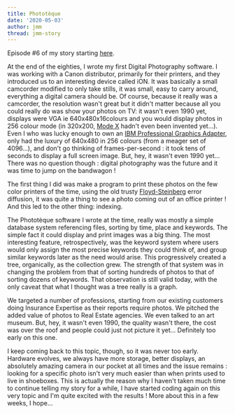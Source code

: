 ```yaml
---
title: Phototèque
date: '2020-05-03'
author: jmm
thread: jmm-story
---
```


Episode #6 of my story starting [here](/posts/20200304-my-first-paid-job).

At the end of the eighties, I wrote my first Digital Photography software. I was working with a Canon distributor, primarily for their printers, and they introduced us to an interesting device called iON. It was basically a small camcorder modified to only take stills, it was small, easy to carry around, everything a digital camera should be. Of course, because it really was a camcorder, the resolution wasn't great but it didn't matter because all you could really do was show your photos on TV: it wasn't even 1990 yet, displays were VGA ie 640x480x16colours and you would display photos in 256 colour mode (in 320x200, [Mode X](https://en.wikipedia.org/wiki/Mode_X) hadn't even been invented yet...). Even I who was lucky enough to own an [IBM Professional Graphics Adapter](https://en.wikipedia.org/wiki/Professional_Graphics_Controller), only had the luxury of 640x480 in 256 colours (from a meager set of 4096...), and don't go thinking of frames-per-second : it took tens of seconds to display a full screen image. But, hey, it wasn't even 1990 yet... There was no question though : digital photography was the future and it was time to jump on the bandwagon !

The first thing I did was make a program to print these photos on the few color printers of the time, using the old trusty [Floyd-Steinberg](https://en.wikipedia.org/wiki/Floyd%E2%80%93Steinberg_dithering) error diffusion, it was quite a thing to see a photo coming out of an office printer ! And this led to the other thing: indexing.

The Phototèque software I wrote at the time, really was mostly a simple database system referencing files, sorting by time, place and keywords. The simple fact it could display and print images was a big thing. The most interesting feature, retrospectively, was the keyword system where users would only assign the most precise keywords they could think of, and group similar keywords later as the need would arise. This progressively created a tree, organically, as the collection grew. The strength of that system was in changing the problem from that of sorting hundreds of photos to that of sorting dozens of keywords. That observation is still valid today, with the only caveat that what I thought was a tree really is a graph.

We targeted a number of professions, starting from our existing customers doing Insurance Expertise as their reports require photos. We pitched the added value of photos to Real Estate agencies. We even talked to an art museum. But, hey, it wasn't even 1990, the quality wasn't there, the cost was over the roof and people could just not picture it yet... Definitely too early on this one.



I keep coming back to this topic, though, so it was never too early. Hardware evolves, we always have more storage, better displays, an absolutely amazing camera in our pocket at all times and the issue remains : looking for a specific photo isn't very much easier than when prints used to live in shoeboxes. This is actually the reason why I haven't taken much time to continue telling my story for a while, I have started coding again on this very topic and I'm quite excited with the results ! More about this in a few weeks, I hope...
